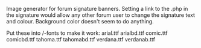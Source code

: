 Image generator for forum signature banners.
Setting a link to the .php in the signature would allow any other forum user to change the signature text and colour.
Background color doesn't seem to do anything.

Put these into /-fonts to make it work:
arial.ttf
arialbd.ttf
comic.ttf
comicbd.ttf
tahoma.ttf
tahomabd.ttf
verdana.ttf
verdanab.ttf